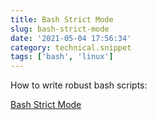 ```yaml
---
title: Bash Strict Mode
slug: bash-strict-mode
date: '2021-05-04 17:56:34'
category: technical.snippet
tags: ['bash', 'linux']
---
```


How to write robust bash scripts:

[Bash Strict Mode](http://redsymbol.net/articles/unofficial-bash-strict-mode/)
